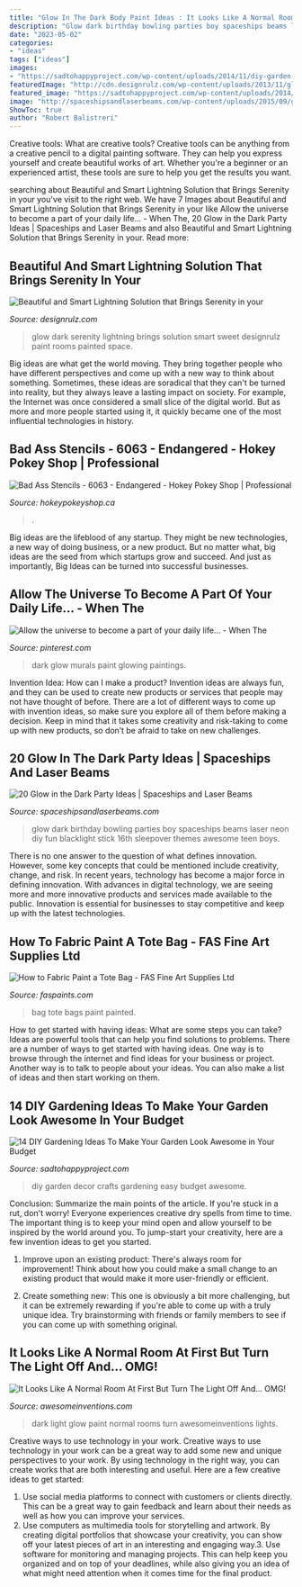 ```yaml
---
title: "Glow In The Dark Body Paint Ideas : It Looks Like A Normal Room At First But Turn The Light Off And... Omg!"
description: "Glow dark birthday bowling parties boy spaceships beams laser neon diy fun blacklight stick 16th sleepover themes awesome teen boys"
date: "2023-05-02"
categories:
- "ideas"
tags: ["ideas"]
images:
- "https://sadtohappyproject.com/wp-content/uploads/2014/11/diy-garden-crafts-diy-garden-decor-and-projects1.jpg"
featuredImage: "http://cdn.designrulz.com/wp-content/uploads/2013/11/glow-in-the-dark-3.jpg"
featured_image: "https://sadtohappyproject.com/wp-content/uploads/2014/11/diy-garden-crafts-diy-garden-decor-and-projects1.jpg"
image: "http://spaceshipsandlaserbeams.com/wp-content/uploads/2015/09/glow-in-the-dark-birthday-party-ideas-boys.jpg"
ShowToc: true
author: "Robert Balistreri"
---
```



Creative tools: What are creative tools?
Creative tools can be anything from a creative pencil to a digital painting software. They can help you express yourself and create beautiful works of art. Whether you're a beginner or an experienced artist, these tools are sure to help you get the results you want.

	

		
searching about Beautiful and Smart Lightning Solution that Brings Serenity in your you've visit to the right web. We have 7 Images about Beautiful and Smart Lightning Solution that Brings Serenity in your like Allow the universe to become a part of your daily life… - When The, 20 Glow in the Dark Party Ideas | Spaceships and Laser Beams and also Beautiful and Smart Lightning Solution that Brings Serenity in your. Read more:
		
    
## Beautiful And Smart Lightning Solution That Brings Serenity In Your

<img loading=lazy src="http://cdn.designrulz.com/wp-content/uploads/2013/11/glow-in-the-dark-3.jpg" onerror="this.onerror=null;this.src='https://tse2.mm.bing.net/th?id=OIP.2gasi0sU9GcSpeO-mIo1EgHaLq&amp;pid=15.1';" alt="Beautiful and Smart Lightning Solution that Brings Serenity in your">

_Source: designrulz.com_

>glow dark serenity lightning brings solution smart sweet designrulz paint rooms painted space. 

	

Big ideas are what get the world moving. They bring together people who have different perspectives and come up with a new way to think about something. Sometimes, these ideas are soradical that they can't be turned into reality, but they always leave a lasting impact on society. For example, the Internet was once considered a small slice of the digital world. But as more and more people started using it, it quickly became one of the most influential technologies in history.

    
## Bad Ass Stencils - 6063 - Endangered - Hokey Pokey Shop | Professional

<img loading=lazy src="https://www.hokeypokeyshop.ca/images/thumbs/0005808_bad-ass-stencils-6063-endangered.jpeg" onerror="this.onerror=null;this.src='https://tse2.mm.bing.net/th?id=OIP.z21ISrxlPtsUaNhSWT0RlQHaKX&amp;pid=15.1';" alt="Bad Ass Stencils - 6063 - Endangered - Hokey Pokey Shop | Professional">

_Source: hokeypokeyshop.ca_

>. 

	

Big ideas are the lifeblood of any startup. They might be new technologies, a new way of doing business, or a new product. But no matter what, big ideas are the seed from which startups grow and succeed. And just as importantly, Big Ideas can be turned into successful businesses.

    
## Allow The Universe To Become A Part Of Your Daily Life… - When The

<img loading=lazy src="https://i.pinimg.com/736x/31/30/58/3130587cda5eb530d3cb5fcef073fee4--dark-paintings-project-.jpg" onerror="this.onerror=null;this.src='https://tse1.mm.bing.net/th?id=OIP.pcn7XM8FVGpiJhivys6CXgHaLD&amp;pid=15.1';" alt="Allow the universe to become a part of your daily life… - When The">

_Source: pinterest.com_

>dark glow murals paint glowing paintings. 

	

Invention Idea: How can I make a product?
Invention ideas are always fun, and they can be used to create new products or services that people may not have thought of before. There are a lot of different ways to come up with invention ideas, so make sure you explore all of them before making a decision. Keep in mind that it takes some creativity and risk-taking to come up with new products, so don’t be afraid to take on new challenges.

    
## 20 Glow In The Dark Party Ideas | Spaceships And Laser Beams

<img loading=lazy src="http://spaceshipsandlaserbeams.com/wp-content/uploads/2015/09/glow-in-the-dark-birthday-party-ideas-boys.jpg" onerror="this.onerror=null;this.src='https://tse1.mm.bing.net/th?id=OIP.mNxnmfNyFDxSRtMiVn0AhAHaLH&amp;pid=15.1';" alt="20 Glow in the Dark Party Ideas | Spaceships and Laser Beams">

_Source: spaceshipsandlaserbeams.com_

>glow dark birthday bowling parties boy spaceships beams laser neon diy fun blacklight stick 16th sleepover themes awesome teen boys. 

	

There is no one answer to the question of what defines innovation. However, some key concepts that could be mentioned include creativity, change, and risk. In recent years, technology has become a major force in defining innovation. With advances in digital technology, we are seeing more and more innovative products and services made available to the public. Innovation is essential for businesses to stay competitive and keep up with the latest technologies.

    
## How To Fabric Paint A Tote Bag - FAS Fine Art Supplies Ltd

<img loading=lazy src="http://www.faspaints.com/uploads/4/7/2/6/47269167/bags3.jpg" onerror="this.onerror=null;this.src='https://tse2.mm.bing.net/th?id=OIP.JZJglxZrSvj649WLyobC-wAAAA&amp;pid=15.1';" alt="How to Fabric Paint a Tote Bag - FAS Fine Art Supplies Ltd">

_Source: faspaints.com_

>bag tote bags paint painted. 

	

How to get started with having ideas: What are some steps you can take?
Ideas are powerful tools that can help you find solutions to problems. There are a number of ways to get started with having ideas. One way is to browse through the internet and find ideas for your business or project. Another way is to talk to people about your ideas. You can also make a list of ideas and then start working on them.

    
## 14 DIY Gardening Ideas To Make Your Garden Look Awesome In Your Budget

<img loading=lazy src="https://sadtohappyproject.com/wp-content/uploads/2014/11/diy-garden-crafts-diy-garden-decor-and-projects1.jpg" onerror="this.onerror=null;this.src='https://tse2.mm.bing.net/th?id=OIP.CVMZFqmKNC5PO-Tu88BwEAHaLE&amp;pid=15.1';" alt="14 DIY Gardening Ideas To Make Your Garden Look Awesome in Your Budget">

_Source: sadtohappyproject.com_

>diy garden decor crafts gardening easy budget awesome. 

	

Conclusion: Summarize the main points of the article.
If you're stuck in a rut, don't worry! Everyone experiences creative dry spells from time to time. The important thing is to keep your mind open and allow yourself to be inspired by the world around you. To jump-start your creativity, here are a few invention ideas to get you started.
1. Improve upon an existing product: There's always room for improvement! Think about how you could make a small change to an existing product that would make it more user-friendly or efficient.

2. Create something new: This one is obviously a bit more challenging, but it can be extremely rewarding if you're able to come up with a truly unique idea. Try brainstorming with friends or family members to see if you can come up with something original.


    
## It Looks Like A Normal Room At First But Turn The Light Off And... OMG!

<img loading=lazy src="https://www.awesomeinventions.com/wp-content/uploads/2015/01/Amazing-Glowing-Murals.jpg" onerror="this.onerror=null;this.src='https://tse4.mm.bing.net/th?id=OIP.ZpWdkBX3FJkLhcshguVnygHaD8&amp;pid=15.1';" alt="It Looks Like A Normal Room At First But Turn The Light Off And... OMG!">

_Source: awesomeinventions.com_

>dark light glow paint normal rooms turn awesomeinventions lights. 

	

Creative ways to use technology in your work.
Creative ways to use technology in your work can be a great way to add some new and unique perspectives to your work. By using technology in the right way, you can create works that are both interesting and useful. Here are a few creative ideas to get started: 
1. Use social media platforms to connect with customers or clients directly. This can be a great way to gain feedback and learn about their needs as well as how you can improve your services.
2. Use computers as multimedia tools for storytelling and artwork. By creating digital portfolios that showcase your creativity, you can show off your latest pieces of art in an interesting and engaging way.3. Use software for monitoring and managing projects. This can help keep you organized and on top of your deadlines, while also giving you an idea of what might need attention when it comes time for the final product.
